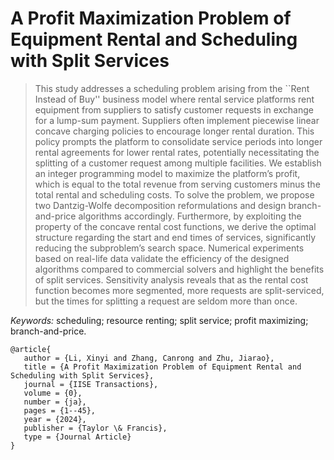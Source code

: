 # A Profit Maximization Problem of Equipment Rental and Scheduling with Split Services

> This study addresses a scheduling problem arising from the ``Rent Instead of Buy'' business model where rental service platforms rent equipment from suppliers to satisfy customer requests in exchange for a lump-sum payment. Suppliers often implement piecewise linear concave charging policies to encourage longer rental duration. This policy prompts the platform to consolidate service periods into longer rental agreements for lower rental rates, potentially necessitating the splitting of a customer request among multiple facilities. We establish an integer programming model to maximize the platform’s profit, which is equal to the total revenue from serving customers minus the total rental and scheduling costs. To solve the problem, we propose two Dantzig-Wolfe decomposition reformulations and design branch-and-price algorithms accordingly. Furthermore, by exploiting the property of the concave rental cost functions, we derive the optimal structure regarding the start and end times of services, significantly reducing the subproblem’s search space. Numerical experiments based on real-life data validate the efficiency of the designed algorithms compared to commercial solvers and highlight the benefits of split services. Sensitivity analysis reveals that as the rental cost function becomes more segmented, more requests are split-serviced, but the times for splitting a request are seldom more than once.

*Keywords:* scheduling; resource renting; split service; profit maximizing; branch-and-price.

```
@article{
   author = {Li, Xinyi and Zhang, Canrong and Zhu, Jiarao},
   title = {A Profit Maximization Problem of Equipment Rental and Scheduling with Split Services},
   journal = {IISE Transactions},
   volume = {0},
   number = {ja},
   pages = {1--45},
   year = {2024},
   publisher = {Taylor \& Francis},
   type = {Journal Article}
}
```
